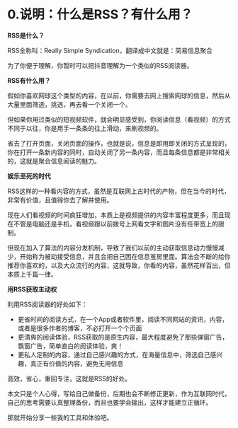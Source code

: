 # 0.说明：什么是RSS？有什么用？

**RSS是什么？**

RSS全称叫：Really Simple Syndication，翻译成中文就是：简易信息聚合

为了你便于理解，你暂时可以把抖音理解为一个类似的RSS阅读器。

**RSS有什么用？**

假如你喜欢网球这个类型的内容，在以前，你需要去网上搜索网球的信息，然后从大量里面筛选，挑选，再去看一个关闭一个。

但如果你用过类似的短视频软件，就会明显感受到，你阅读信息（看视频）的方式不同于以往，你是用手一条条的往上滑动，来刷视频的。

省去了打开页面，关闭页面的操作，也就是说，信息是即用即关闭的方式呈现的，你在打开一条新内容的同时，自动关闭了另一条内容，而且每条信息都是非常相关的，这就是聚合信息阅读的魅力。

**娱乐至死的时代**

RSS这样的一种看内容的方式，虽然是互联网上古时代的产物，但在当今的时代，非常有价值，且值得你去了解并使用。

现在人们看视频的时间疯狂增加，本质上是视频提供的内容丰富程度更多，而且现在不管是电脑还是手机，看视频跟以前拨号上网看文字和图片没有任带宽上的限制。

但现在加入了算法的内容分发机制，导致了我们以前的主动获取信息动力慢慢减少，开始称为被动接受信息，并且会把自己困在信息茧房里面。算法会不断的给你推荐你喜欢的，以及大众流行的内容，这就导致，你看的内容，虽然花样百出，但本质上千篇一律。

**用RSS获取主动权**

利用RSS阅读器的好处如下：

* 更省时间的阅读方式，在一个App或者软件里，阅读不同网站的资讯，内容，或者是很多作者的博客，不必打开一个个页面
* 更清爽的阅读体验，RSS获取的是原生内容，最大程度避免了那些弹窗广告，飘窗广告，简单直白的阅读体验，爽！
* 更私人定制的内容，通过自己感兴趣的方式，在海量信息中，筛选自己感兴趣，真正有价值的内容，避免无用信息

高效，省心，重回专注，这就是RSS的好处。

本文只是个人心得，写给自己做备份，后期也会不断修正更新，作为互联网时代，自己的思考需要认真整理备份，而且也要学会输出，这样才能建立正循环。

那就开始分享一些我的工具和体验吧。



